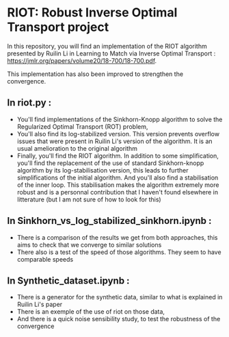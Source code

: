 # RIOT: Robust Inverse Optimal Transport project

In this repository, you will find an implementation of the RIOT algorithm presented by Ruilin Li in Learning to Match via Inverse Optimal Transport : https://jmlr.org/papers/volume20/18-700/18-700.pdf.

This implementation has also been improved to strengthen the convergence. 

## In riot.py : 
- You'll find implementations of the Sinkhorn-Knopp algorithm to solve the Regularized Optimal Transport (ROT) problem, 
- You'll also find its log-stabilized version. This version prevents overflow issues that were present in Ruilin Li's version of the algorithm. It is an usual amelioration to the original algorithm
- Finally, you'll find the RIOT algorithm. In addition to some simplification, you'll find the replacement of the use of standard Sinkhorn-knopp algorithm by its log-stabilisation version, this leads to further simplifications of the initial algorithm. And you'll also find a stabilisation of the inner loop. This stabilisation makes the algorithm extremely more robust and is a personnal contribution that I haven't found elsewhere in litterature (but I am not sure of how to look for this) 

## In Sinkhorn_vs_log_stabilized_sinkhorn.ipynb :
- There is a comparison of the results we get from both approaches, this aims to check that we converge to similar solutions
- There also is a test of the speed of those algorithms. They seem to have comparable speeds

## In Synthetic_dataset.ipynb :
- There is a generator for the synthetic data, similar to what is explained in Ruilin Li's paper 
- There is an exemple of the use of riot on those data,
- And there is a quick noise sensibility study, to test the robustness of the convergence
